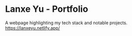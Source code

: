# Lanxe Yu - Portfolio

A webpage highlighting my tech stack and notable projects.
https://lanxeyu.netlify.app/